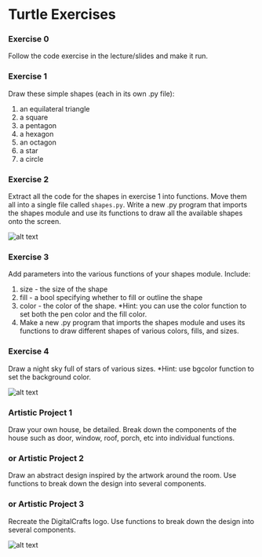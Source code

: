 # Turtle Exercises

### Exercise 0

Follow the code exercise in the lecture/slides and make it run.

### Exercise 1

Draw these simple shapes (each in its own .py file):

1. an equilateral triangle
2. a square
3. a pentagon
4. a hexagon
5. an octagon
6. a star
7. a circle
### Exercise 2

Extract all the code for the shapes in exercise 1 into functions. Move them all
into a single file called `shapes.py`. Write a new .py program that imports the
shapes module and use its functions to draw all the available shapes onto the screen.

![alt text](./img/img1)

### Exercise 3

Add parameters into the various functions of your shapes module. Include:

1. size - the size of the shape
2. fill - a bool specifying whether to fill or outline the shape
3. color - the color of the shape.
*Hint: you can use the color function to set both the pen color and the fill color.
4. Make a new .py program that imports the shapes module and uses its functions to draw different shapes of various colors, fills, and sizes.
### Exercise 4

Draw a night sky full of stars of various sizes. *Hint: use bgcolor function to set the background color.

![alt text](./img/img2)

### Artistic Project 1

Draw your own house, be detailed. Break down the components of the house such as door, window, roof, porch, etc into individual functions.

### or Artistic Project 2

Draw an abstract design inspired by the artwork around the room. Use functions to break down the design into several components.

### or Artistic Project 3

Recreate the DigitalCrafts logo. Use functions to break down the design into several components.

![alt text](./img/img3)
